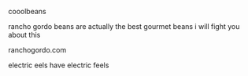cooolbeans

rancho gordo beans are actually the best gourmet beans i will fight you about this

ranchogordo.com


electric eels have electric feels
